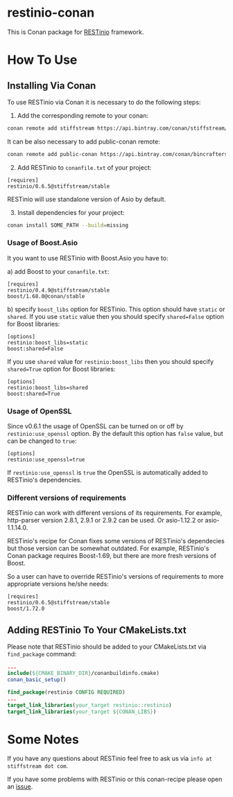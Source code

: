 # restinio-conan
This is Conan package for [RESTinio](https://stiffstream.com/en/products/restinio.html) framework.

# How To Use

## Installing Via Conan

To use RESTinio via Conan it is necessary to do the following steps:

1. Add the corresponding remote to your conan:

```bash
conan remote add stiffstream https://api.bintray.com/conan/stiffstream/public
```
It can be also necessary to add public-conan remote:
```bash
conan remote add public-conan https://api.bintray.com/conan/bincrafters/public-conan  
```

2. Add RESTinio to `conanfile.txt` of your project:
```
[requires]
restinio/0.6.5@stiffstream/stable
```
RESTinio will use standalone version of Asio by default.

3. Install dependencies for your project:
```bash
conan install SOME_PATH --build=missing
```

### Usage of Boost.Asio

It you want to use RESTinio with Boost.Asio you have to:

a) add Boost to your `conanfile.txt`:
```
[requires]
restinio/0.4.9@stiffstream/stable
boost/1.68.0@conan/stable
```
b) specify `boost_libs` option for RESTinio. This option should have `static` or `shared`. If you use `static` value then you should specify `shared=False` option for Boost libraries:
```
[options]
restinio:boost_libs=static
boost:shared=False
```
If you use `shared` value for `restinio:boost_libs` then you should specify `shared=True` option for Boost libraries:
```
[options]
restinio:boost_libs=shared
boost:shared=True
```

### Usage of OpenSSL

Since v0.6.1 the usage of OpenSSL can be turned on or off by `restinio:use_openssl` option. By the default this option has `false` value, but can be changed to `true`:

```
[options]
restinio:use_openssl=true
```
If `restinio:use_openssl` is `true` the OpenSSL is automatically added to RESTinio's dependencies.

### Different versions of requirements

RESTinio can work with different versions of its requirements. For example,
http-parser version 2.8.1, 2.9.1 or 2.9.2 can be used. Or asio-1.12.2 or asio-1.1.14.0.

RESTinio's recipe for Conan fixes some versions of RESTinio's dependecies but those version can be somewhat outdated. For example, RESTinio's Conan package requires Boost-1.69, but there are more fresh versions of Boost.

So a user can have to override RESTinio's versions of requirements to more appropriate versions he/she needs:

```
[requires]
restinio/0.6.5@stiffstream/stable
boost/1.72.0
```

## Adding RESTinio To Your CMakeLists.txt

Please note that RESTinio should be added to your CMakeLists.txt via `find_package` command:
```cmake
...
include(${CMAKE_BINARY_DIR}/conanbuildinfo.cmake)
conan_basic_setup()

find_package(restinio CONFIG REQUIRED)
...
target_link_libraries(your_target restinio::restinio)
target_link_libraries(your_target ${CONAN_LIBS})
```

# Some Notes

If you have any questions about RESTinio feel free to ask us via `info at stiffstream dot com`.

If you have some problems with RESTinio or this conan-recipe please open an [issue](https://github.com/Stiffstream/restinio-conan/issues).
